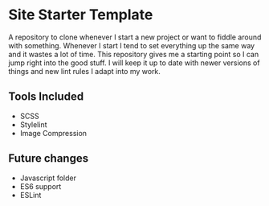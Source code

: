 # Site Starter Template

A repository to clone whenever I start a new project or want to fiddle around with something.
Whenever I start I tend to set everything up the same way and it wastes a lot of time.
This repository gives me a starting point so I can jump right into the good stuff.
I will keep it up to date with newer versions of things and new lint rules I adapt into my work.

## Tools Included

- SCSS
- Stylelint
- Image Compression

## Future changes

- Javascript folder
- ES6 support
- ESLint
